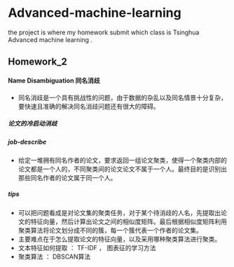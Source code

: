 # Advanced-machine-learning
the project is where my homework submit which class is  Tsinghua Advanced machine learning .

## Homework_2
#### Name Disambiguation   同名消歧
- 同名消歧是一个具有挑战性的问题，由于数据的杂乱以及同名情景十分复杂，要快速且准确的解决同名消歧问题还有很大的障碍。 

#####  论文的冷启动消歧 
##### job-describe 
- 给定一堆拥有同名作者的论文，要求返回一组论文聚类，使得一个聚类内部的论文都是一个人的，不同聚类间的论文论文不属于一个人。最终目的是识别出那些同名作者的论文属于同一个人。 

##### tips 
- 可以把问题看成是对论文集的聚类任务，对于某个待消歧的人名，先提取出论文的特征向量，然后计算出论文之间的相似度矩阵。最后根据相似度矩阵利用聚类算法将论文划分成不同的簇，每一个簇代表一个作者的论文集。
- 主要难点在于怎么提取论文的特征向量，以及采用哪种聚类算法进行聚类。  
- 文本特征如何提取 ： TF-IDF ， 图表征的学习方法
- 聚类算法 ： DBSCAN算法  


